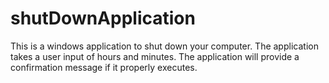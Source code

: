 # shutDownApplication
This is a windows application to shut down your computer.
The application takes a user input of hours and minutes. The application will provide a confirmation message if it properly executes. 
